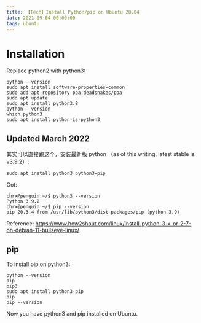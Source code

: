 ```yaml
---
title: 【Tech】Install Python/pip on Ubuntu 20.04
date: 2021-09-04 00:00:00
tags: ubuntu
---
```


# Installation

Replace python2 with python3: 

    python --version 
    sudo apt install software-properties-common
    sudo add-apt-repository ppa:deadsnakes/ppa
    sudo apt update
    sudo apt install python3.8
    python --version 
    which python3
    sudo apt install python-is-python3

## Updated March 2022

其实可以直接跑这个，安装最新版 python （as of this writing, latest stable is v3.9.2）:

    sudo apt install python3 python3-pip

Got:

    chrx@penguin:~/$ python3 --version
    Python 3.9.2
    chrx@penguin:~/$ pip --version 
    pip 20.3.4 from /usr/lib/python3/dist-packages/pip (python 3.9)

Reference: https://www.how2shout.com/linux/install-python-3-x-or-2-7-on-debian-11-bullseye-linux/

## pip

To install pip on python3:

    python --version 
    pip
    pip3
    sudo apt install python3-pip
    pip
    pip --version 

Now you have python3 and pip installed on Ubuntu. 
